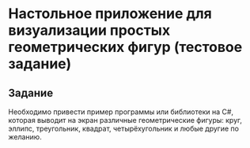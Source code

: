 # Настольное приложение для визуализации простых геометрических фигур (тестовое задание)

## Задание

Необходимо привести пример программы или библиотеки на С#, которая выводит на экран различные геометрические фигуры: круг, эллипс, треугольник, квадрат, четырёхугольник и любые другие по желанию.
